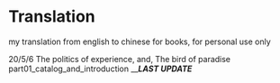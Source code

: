 # Translation
my translation from english to chinese for books, for personal use only

20/5/6 The politics of experience, and, The bird of paradise part01_catalog_and_introduction
___________LAST UPDATE_________

